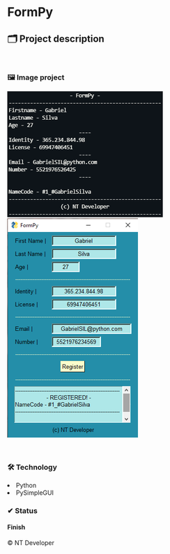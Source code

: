 # FormPy

## 🗂 Project description

<p>
	
</p>

<br>

### 🖼 Image project
![FormPy_v1](\Img\FormPy_v1.png)
![FormPy_v2](\Img\FormPy_v2.png)

<br>

### 🛠 Technology

<li> Python
<li> PySimpleGUI

<br>

### ✔ Status

<h4>Finish</h4>

<footer>&copy; NT Developer</footer>
